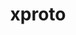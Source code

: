 ---
title: "xproto"
layout: cache
categories: [package, develop-2024-10-13]
meta: {"versions": ["7.0.31"], "compilers": ["gcc@=10.2.1", "gcc@=11.1.0", "gcc@=11.4.0", "gcc@=13.2.0", "gcc@=9.4.0", "oneapi@=2024.2.1"], "oss": ["centos7", "ubuntu20.04", "ubuntu22.04", "ubuntu24.04"], "platforms": ["linux"], "targets": ["neoverse_v1", "ppc64le", "x86_64_v3"], "stacks": ["data-vis-sdk", "developer-tools-manylinux2014", "e4s", "e4s-neoverse_v1", "e4s-oneapi", "e4s-power", "e4s-rocm-external", "ml-linux-x86_64-rocm", "root"], "num_specs": 7, "num_specs_by_stack": {"developer-tools-manylinux2014": 1, "root": 7, "e4s-power": 1, "data-vis-sdk": 1, "e4s-neoverse_v1": 1, "e4s": 1, "e4s-rocm-external": 1, "ml-linux-x86_64-rocm": 1, "e4s-oneapi": 1}}
spec_details: [{"hash": "rl6rxolmef5ko7dpnn7nopcem6e734i5", "compiler": "gcc@=10.2.1", "versions": ["7.0.31"], "os": "centos7", "platform": "linux", "target": "x86_64_v3", "variants": ["build_system=autotools"], "stacks": ["developer-tools-manylinux2014", "root"], "size": "-", "tarball": "https://binaries.spack.io/develop-2024-10-13/build_cache/linux-centos7-x86_64_v3/gcc-10.2.1/xproto-7.0.31/linux-centos7-x86_64_v3-gcc-10.2.1-xproto-7.0.31-rl6rxolmef5ko7dpnn7nopcem6e734i5.spack"}, {"hash": "cdtyozjwvwt4aqqv7ulepmeryfeklbyg", "compiler": "gcc@=9.4.0", "versions": ["7.0.31"], "os": "ubuntu20.04", "platform": "linux", "target": "ppc64le", "variants": ["build_system=autotools"], "stacks": ["e4s-power", "root"], "size": "-", "tarball": "https://binaries.spack.io/develop-2024-10-13/build_cache/linux-ubuntu20.04-ppc64le/gcc-9.4.0/xproto-7.0.31/linux-ubuntu20.04-ppc64le-gcc-9.4.0-xproto-7.0.31-cdtyozjwvwt4aqqv7ulepmeryfeklbyg.spack"}, {"hash": "inrni36copp5qf7q7mjc7mtlokal2ez6", "compiler": "gcc@=11.1.0", "versions": ["7.0.31"], "os": "ubuntu20.04", "platform": "linux", "target": "x86_64_v3", "variants": ["build_system=autotools"], "stacks": ["root", "data-vis-sdk"], "size": "-", "tarball": "https://binaries.spack.io/develop-2024-10-13/build_cache/linux-ubuntu20.04-x86_64_v3/gcc-11.1.0/xproto-7.0.31/linux-ubuntu20.04-x86_64_v3-gcc-11.1.0-xproto-7.0.31-inrni36copp5qf7q7mjc7mtlokal2ez6.spack"}, {"hash": "zww5goisyuqs7u5t2q7ih6c5qztkftot", "compiler": "gcc@=11.4.0", "versions": ["7.0.31"], "os": "ubuntu22.04", "platform": "linux", "target": "neoverse_v1", "variants": ["build_system=autotools"], "stacks": ["root", "e4s-neoverse_v1"], "size": "-", "tarball": "https://binaries.spack.io/develop-2024-10-13/build_cache/linux-ubuntu22.04-neoverse_v1/gcc-11.4.0/xproto-7.0.31/linux-ubuntu22.04-neoverse_v1-gcc-11.4.0-xproto-7.0.31-zww5goisyuqs7u5t2q7ih6c5qztkftot.spack"}, {"hash": "evtmlvlw4tc25s3bk4wc3qgve3c34yrc", "compiler": "gcc@=11.4.0", "versions": ["7.0.31"], "os": "ubuntu22.04", "platform": "linux", "target": "x86_64_v3", "variants": ["build_system=autotools"], "stacks": ["e4s", "root", "e4s-rocm-external"], "size": "-", "tarball": "https://binaries.spack.io/develop-2024-10-13/build_cache/linux-ubuntu22.04-x86_64_v3/gcc-11.4.0/xproto-7.0.31/linux-ubuntu22.04-x86_64_v3-gcc-11.4.0-xproto-7.0.31-evtmlvlw4tc25s3bk4wc3qgve3c34yrc.spack"}, {"hash": "hqhjzrgret2mz4j42lk2d4ztfpir2pxg", "compiler": "gcc@=13.2.0", "versions": ["7.0.31"], "os": "ubuntu24.04", "platform": "linux", "target": "x86_64_v3", "variants": ["build_system=autotools"], "stacks": ["root", "ml-linux-x86_64-rocm"], "size": "-", "tarball": "https://binaries.spack.io/develop-2024-10-13/build_cache/linux-ubuntu24.04-x86_64_v3/gcc-13.2.0/xproto-7.0.31/linux-ubuntu24.04-x86_64_v3-gcc-13.2.0-xproto-7.0.31-hqhjzrgret2mz4j42lk2d4ztfpir2pxg.spack"}, {"hash": "j3qe6zvr7hkloozvjsxfmcadcefqdr6m", "compiler": "oneapi@=2024.2.1", "versions": ["7.0.31"], "os": "ubuntu22.04", "platform": "linux", "target": "x86_64_v3", "variants": ["build_system=autotools"], "stacks": ["root", "e4s-oneapi"], "size": "-", "tarball": "https://binaries.spack.io/develop-2024-10-13/build_cache/linux-ubuntu22.04-x86_64_v3/oneapi-2024.2.1/xproto-7.0.31/linux-ubuntu22.04-x86_64_v3-oneapi-2024.2.1-xproto-7.0.31-j3qe6zvr7hkloozvjsxfmcadcefqdr6m.spack"}]
---